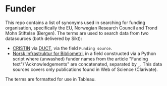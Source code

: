 # Funder

This repo contains a list of synonyms used in searching for funding organisation, specifically the EU, Norwegian Research Council and Trond Mohn Stiftelse (Bergen). The terms are used to search data from two datasources (both delivered by Sikt):
* [CRISTIN](https://www.cristin.no/) via [DUCT](https://www.cristin.no/ressurser/duct/dokumentasjon/datakilder-i-duct_ny.html), via the field `Funding source`.
* [Norsk Infrastruktur for Bibliometri](https://www.cristin.no/bibliometri/), in a field constructed via a Python script where (unwashed) funder names from the article "Funding text"/"Acknowledgements" are concatenated, separated by `_`. This data sources covers only publications found in Web of Science (Clarivate). 

The terms are formatted for use in Tableau. 
